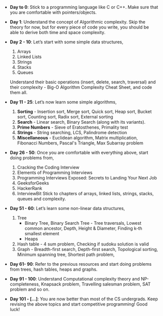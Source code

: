 -  **Day to 0**:
   Stick to a programming language like C or C++. Make sure that you are comfortable with pointers/objects.

-  **Day 1**:
   Understand the concept of Algorithmic complexity. Skip the theory for now, but for every piece of code you write, you should be able to derive both time and space complexity.

-  **Day 2 - 10**:
   Let’s start with some simple data structures,
   1. Arrays
   2. Linked Lists
   3. Strings
   4. Stacks
   5. Queues
   
   Understand their basic operations (insert, delete, search, traversal) and their complexity - Big-O Algorithm Complexity Cheat Sheet, and code them all.

-  **Day 11 - 25**:
   Let’s now learn some simple algorithms,

   1. **Sorting** - Insertion sort, Merge sort, Quick sort, Heap sort, Bucket sort, Counting sort, Radix sort, External sorting
   2. **Search** - Linear search, Binary Search (along with its variants).
   3. **Prime Numbers** - Sieve of Eratosthenes, Primality test
   4. **Strings** - String searching, LCS, Palindrome detection
   5. **Miscellaneous** - Euclidean algorithm, Matrix multiplication, Fibonacci Numbers, Pascal's Triangle, Max Subarray problem

-  **Day 26 - 50**:
   Once you are comfortable with everything above, start doing problems from,
   1. Cracking the Coding Interview
   2. Elements of Programming Interviews
   3. Programming Interviews Exposed: Secrets to Landing Your Next Job
   4. GeeksforGeeks
   5. HackerRank
   6. InterviewBit
   Stick to chapters of arrays, linked lists, strings, stacks, queues and complexity.

-  **Day 51 - 60**: Let’s learn some non-linear data structures,
   1. Tree
      -  Binary Tree, Binary Search Tree - Tree traversals, Lowest common ancestor, Depth, Height & Diameter, Finding k-th smallest element
      -  Heaps
   2. Hash table - 4 sum problem, Checking if sudoku solution is valid
   3. Graph - Breadth-first search, Depth-first search, Topological sorting, Minimum spanning tree, Shortest path problem,
- **Day 61- 90**: Refer to the previous resources and start doing problems from trees, hash tables, heaps and graphs.

- **Day 91 - 100**: Understand Computational complexity theory and NP-completeness, Knapsack problem, Travelling salesman problem, SAT problem and so on.

- **Day 101 - [...]**: You are now better than most of the CS undergrads. Keep revising the above topics and start competitive programming! Good luck!